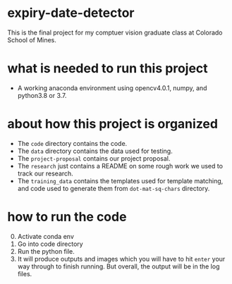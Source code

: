 # expiry-date-detector
This is the final project for my comptuer vision graduate class at Colorado School of Mines.

# what is needed to run this project
- A working anaconda environment using opencv4.0.1, numpy, and python3.8 or 3.7.

# about how this project is organized
- The `code` directory contains the code.
- The `data` directory contains the data used for testing.
- The `project-proposal` contains our project proposal.
- The `research` just contains a README on some rough
work we used to track our research.
- The `training_data` contains the templates used
for template matching, and code used to generate them from
`dot-mat-sq-chars` directory. 

# how to run the code
0. Activate conda env
1. Go into code directory
2. Run the python file.
3. It will produce outputs and images which
you will have to hit `enter` your way through to
finish running. But overall,
the output will be in the log files.
